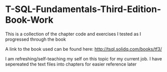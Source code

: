 # T-SQL-Fundamentals-Third-Edition-Book-Work
This is a collection of the chapter code and exercises I tested as I progressed through the book

A link to the book used can be found here: http://tsql.solidq.com/books/tf3/

I am refreshing/self-teaching my self on this topic for my current job. I have sepereated the text files into chapters for easier reference later
